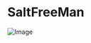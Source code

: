 # SaltFreeMan

![Image](https://github.com/honglongwei/pj-SaltFreeMan/blob/master/images/SaltFreeMan_index.jpg)
